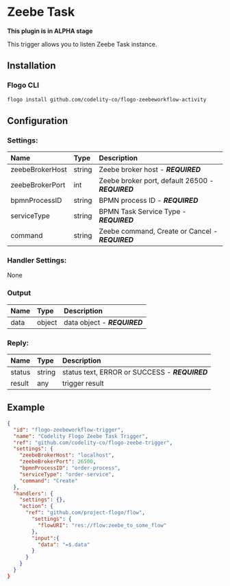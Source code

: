 <!--
title: Zeebe Task
weight: 4705
-->
# Zeebe Task

**This plugin is in ALPHA stage**

This trigger allows you to listen Zeebe Task instance.

## Installation

### Flogo CLI
```bash
flogo install github.com/codelity-co/flogo-zeebeworkflow-activity
```

## Configuration

### Settings:
  | Name                | Type   | Description
  | :---                | :---   | :---
  | zeebeBrokerHost     | string | Zeebe broker host - ***REQUIRED***
  | zeebeBrokerPort     | int    | Zeebe broker port, default 26500 - ***REQUIRED***
  | bpmnProcessID       | string | BPMN process ID - ***REQUIRED***
  | serviceType         | string | BPMN Task Service Type  - ***REQUIRED***
  | command             | string | Zeebe command, Create or Cancel - ***REQUIRED***

### Handler Settings:
  None

### Output
  | Name                | Type   | Description
  | :---                | :---   | :---
  | data                | object | data object - ***REQUIRED***

### Reply:
  | Name          | Type   | Description
  | :---          | :---   | :---
  | status        | string | status text, ERROR or SUCCESS - ***REQUIRED***
  | result        | any    | trigger result

## Example

```json
{
  "id": "flogo-zeebeworkflow-trigger",
  "name": "Codelity Flogo Zeebe Task Trigger",
  "ref": "github.com/codelity-co/flogo-zeebe-trigger",
  "settings": {
    "zeebeBrokerHost": "localhost",
    "zeebeBrokerPort": 26500,
    "bpmnProcessID": "order-process",
    "serviceType": "order-service",
    "command": "Create"
  },
  "handlers": {
    "settings": {},
    "action": {
      "ref": "github.com/project-flogo/flow",
        "settings": {
          "flowURI": "res://flow:zeebe_to_some_flow"
        },
        "input":{
          "data": "=$.data"
        }
      }
    }
  }
}
```